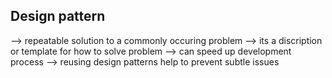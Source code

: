 Design pattern
--------------
--> repeatable solution to a commonly occuring problem
--> its a discription or template for how to solve problem
--> can speed up development process
--> reusing design patterns help to prevent subtle issues


